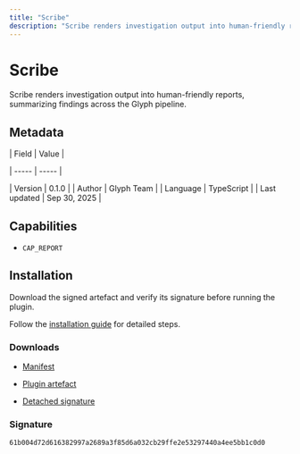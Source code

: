```yaml
---
title: "Scribe"
description: "Scribe renders investigation output into human-friendly reports, summarizing findings across the Glyph pipeline."
---
```


# Scribe

Scribe renders investigation output into human-friendly reports, summarizing findings across the Glyph pipeline.

## Metadata

| Field | Value |

| ----- | ----- |

| Version | 0.1.0 |
| Author | Glyph Team |
| Language | TypeScript |
| Last updated | Sep 30, 2025 |


## Capabilities

- `CAP_REPORT`


## Installation

Download the signed artefact and verify its signature before running the plugin.

Follow the [installation guide](https://github.com/RowanDark/0xgen/tree/85464c5f43bc57662ffbc313c8008a6119bbc772/plugins/scribe#getting-started) for detailed steps.


### Downloads

- [Manifest](https://raw.githubusercontent.com/RowanDark/0xgen/85464c5f43bc57662ffbc313c8008a6119bbc772/plugins/scribe/manifest.json)

- [Plugin artefact](https://raw.githubusercontent.com/RowanDark/0xgen/85464c5f43bc57662ffbc313c8008a6119bbc772/plugins/scribe/plugin.js)

- [Detached signature](https://raw.githubusercontent.com/RowanDark/0xgen/85464c5f43bc57662ffbc313c8008a6119bbc772/plugins/scribe/plugin.js.sig)


### Signature

`61b004d72d616382997a2689a3f85d6a032cb29ffe2e53297440a4ee5bb1c0d0`
